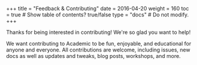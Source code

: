 +++
title = "Feedback & Contributing"
date = 2016-04-20
weight = 160
toc = true  # Show table of contents? true/false
type = "docs"  # Do not modify.
+++

Thanks for being interested in contributing! We're so glad you want to help!

We want contributing to Academic to be fun, enjoyable, and educational for anyone and everyone. All contributions are welcome, including issues, new docs as well as updates and tweaks, blog posts, workshops, and more.
